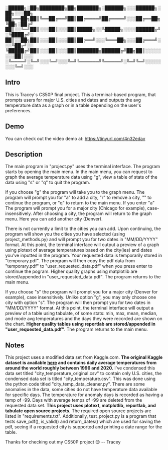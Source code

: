 ﻿░█████╗░██╗████████╗██╗███████╗░██████╗░░░██████╗░██╗░░░██╗
██╔══██╗██║╚══██╔══╝██║██╔════╝██╔════╝░░░██╔══██╗╚██╗░██╔╝
██║░░╚═╝██║░░░██║░░░██║█████╗░░╚█████╗░░░░██████╔╝░╚████╔╝░
██║░░██╗██║░░░██║░░░██║██╔══╝░░░╚═══██╗░░░██╔═══╝░░░╚██╔╝░░
╚█████╔╝██║░░░██║░░░██║███████╗██████╔╝██╗██║░░░░░░░░██║░░░
░╚════╝░╚═╝░░░╚═╝░░░╚═╝╚══════╝╚═════╝░╚═╝╚═╝░░░░░░░░╚═╝░░░

##  Intro
This is Tracey's CS50P final project. This a terminal-based program, that prompts users for major U.S. cities and dates and outputs the avg temperature data as a graph or in a table depending on the user's preferences.


##  Demo
You can check out the video demo at: https://tinyurl.com/4n32edav

## Description

The main program in "project.py" uses the terminal interface. The program starts by opening the main menu. In the main menu, you can request to graph the average temperature data using "g", view a table of stats of the data using "s" or "q" to quit the program.

If you choose "g" the program will take you to the graph menu. The program will prompt you for "a" to add a city, "r" to remove a city, "" to continue the program, or "q" to return to the main menu. If you enter "a" The program will prompt you for a major city (Chicago for example), case-insensitively. After choosing a city, the program will return to the graph menu. Here you can add another city (Denver).

There is not currently a limit to the cities you can add. Upon continuing, the program will show you the cities you have selected (using project_methods.py) and will prompt you for two dates in "MM/DD/YYYY" format. At this point, the terminal interface will output a preview of a graph using plotext of average temperatures based on the city(ies) and dates you've inputted in the program. Your requested data is temporarily stored in "temporary.pdf". The program will then copy the pdf data from "temporary.pdf" to "user_requested_data.pdf" when you press enter to continue the pogram. Higher quality graphs using matplotlib are stored/appended in "user_requested_data.pdf". The program returns to the main menu.

If you choose "s" the program will prompt you for a major city (Denver for example), case insensitively. Unlike option "g", you may only choose one city with option "s". The program will then prompt you for two dates in "MM/DD/YYYY" format. At this point, the terminal interface will output a preview of a table using tabulate, of some stats: min, max, mean, median, and mode avg temperatures and the days they were recorded are shown on the chart. **Higher quality tables using reportlab are stored/appended in "user_requested_data.pdf"**. The program returns to the main menu.


## Notes

This project uses a modified data set from Kaggle.com. **The original Kaggle dataset is available [here](https://tinyurl.com/yuw9nubk) and contains daily average temperatures from around the world roughly between 1996 and 2020.** I've condensed this data set titled "city_temperature_original.csv" to contain only U.S. cities, the condensed data set is titled "city_temperature.csv". This was done using the python code titled "city_temp_data_cleaner.py". There are some anomalies in the data, some cities do not have temperature data available for specific days. The temperature for anomaly days is recorded as having a temp of -99. Days with average temps of -99 are deleted from the requested data set. **This project uses plotext, matplotlib, reportlab, and tabulate open source projects.** The required open source projects are listed in "requirements.txt". Additionally, test_project.py is a program that tests save_pdf(), is_valid() and return_dates() which are used for saving the pdf, seeing if a requested city is supported and printing a date range for the table.

Thanks for checking out my CS50P project 😊 -- Tracey


